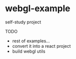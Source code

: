 # webgl-example
self-study project

TODO
  * rest of examples...
  * convert it into a react project
  * build webgl utils

